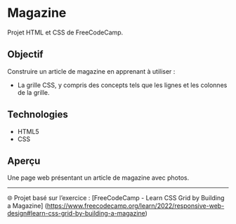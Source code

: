 # Magazine

Projet HTML et CSS de FreeCodeCamp.

## Objectif
Construire un article de magazine en apprenant à utiliser :
- La grille CSS, y compris des concepts tels que les lignes et les colonnes de la grille.

## Technologies
- HTML5
- CSS

## Aperçu
Une page web présentant un article de magazine avec photos.

---
🌐 Projet basé sur l’exercice : [FreeCodeCamp - Learn CSS Grid by Building a Magazine] (https://www.freecodecamp.org/learn/2022/responsive-web-design#learn-css-grid-by-building-a-magazine)
